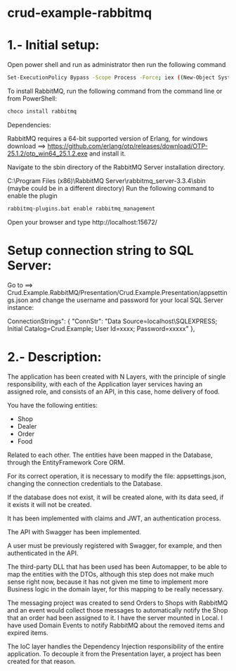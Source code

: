 # crud-example-rabbitmq

# 1.- Initial setup:

Open power shell and run as administrator then run the following command

```bash
Set-ExecutionPolicy Bypass -Scope Process -Force; iex ((New-Object System.Net.WebClient).DownloadString(‘https://chocolatey.org/install.ps1'))
```

To install RabbitMQ, run the following command from the command line or from PowerShell:

```bash
choco install rabbitmq
```

Dependencies: 

RabbitMQ requires a 64-bit supported version of Erlang, for windows download ==> https://github.com/erlang/otp/releases/download/OTP-25.1.2/otp_win64_25.1.2.exe and install it.

Navigate to the sbin directory of the RabbitMQ Server installation directory.

C:\Program Files (x86)\RabbitMQ Server\rabbitmq_server-3.3.4\sbin (maybe could be in a different directory)
Run the following command to enable the plugin

```bash
rabbitmq-plugins.bat enable rabbitmq_management
```

Open your browser and type http://localhost:15672/

# Setup connection string to SQL Server:

Go to ==> Crud.Example.RabbitMQ/Presentation/Crud.Example.Presentation/appsettings.json and change the username and password for your local SQL Server instance:

ConnectionStrings": {
    "ConnStr": "Data Source=localhost\\SQLEXPRESS; Initial Catalog=Crud.Example; User Id=xxxx; Password=xxxxx"
  },

# 2.- Description:

The application has been created with N Layers, with the principle of single responsibility, with each of the Application layer services having an assigned role, and consists of an API, in this case, home delivery of food.

You have the following entities:

* Shop
* Dealer
* Order
* Food

Related to each other. The entities have been mapped in the Database, through the EntityFramework Core ORM.

For its correct operation, it is necessary to modify the file: appsettings.json, changing the connection credentials to the Database.

If the database does not exist, it will be created alone, with its data seed, if it exists it will not be created.

It has been implemented with claims and JWT, an authentication process.

The API with Swagger has been implemented.

A user must be previously registered with Swagger, for example, and then authenticated in the API.

The third-party DLL that has been used has been Automapper, to be able to map the entities with the DTOs, although this step does not make much sense right now, because it has not given me time to implement more Business logic in the domain layer, for this mapping to be really necessary.

The messaging project was created to send Orders to Shops with RabbitMQ and an event would collect those messages to automatically notify the Shop that an order had been assigned to it. I have the server mounted in Local. I have used Domain Events to notify RabbitMQ about the removed items and expired items.

The IoC layer handles the Dependency Injection responsibility of the entire application. To decouple it from the Presentation layer, a project has been created for that reason.
